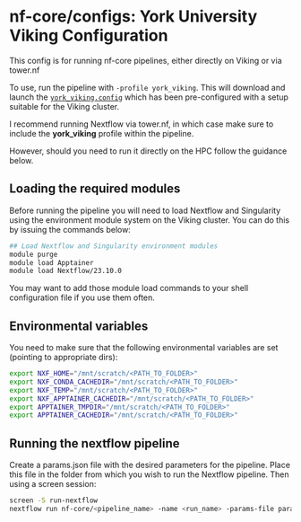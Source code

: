# nf-core/configs: York University Viking Configuration

This config is for running nf-core pipelines, either directly on Viking or via tower.nf

To use, run the pipeline with `-profile york_viking`. This will download and launch the [`york_viking.config`](../conf/york_viking.config) which has been pre-configured with a setup suitable for the Viking cluster.

I recommend running Nextflow via tower.nf, in which case make sure to include the **york_viking** profile within the pipeline.

However, should you need to run it directly on the HPC follow the guidance below.

## Loading the required modules

Before running the pipeline you will need to load Nextflow and Singularity using the environment module system on the Viking cluster. You can do this by issuing the commands below:

```bash
## Load Nextflow and Singularity environment modules
module purge
module load Apptainer
module load Nextflow/23.10.0
```

You may want to add those module load commands to your shell configuration file if you use them often.

## Environmental variables

You need to make sure that the following environmental variables are set (pointing to appropriate dirs):

```bash
export NXF_HOME="/mnt/scratch/<PATH_TO_FOLDER>"
export NXF_CONDA_CACHEDIR="/mnt/scratch/<PATH_TO_FOLDER>"
export NXF_TEMP="/mnt/scratch/<PATH_TO_FOLDER>"
export NXF_APPTAINER_CACHEDIR="/mnt/scratch/<PATH_TO_FOLDER>"
export APPTAINER_TMPDIR="/mnt/scratch/<PATH_TO_FOLDER>"
export APPTAINER_CACHEDIR="/mnt/scratch/<PATH_TO_FOLDER>"
```


## Running the nextflow pipeline

Create a params.json file with the desired parameters for the pipeline.  Place this file in the folder from which you wish to run the Nextflow pipeline.  Then using a screen session:

```bash
screen -S run-nextflow
nextflow run nf-core/<pipeline_name> -name <run_name> -params-file params.json -r <nf-core revision> -profile york_viking -resume
```
